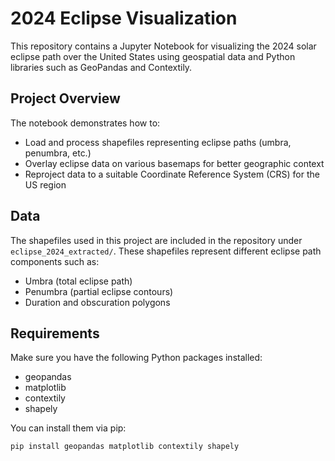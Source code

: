 # 2024 Eclipse Visualization

This repository contains a Jupyter Notebook for visualizing the 2024 solar eclipse path over the United States using geospatial data and Python libraries such as GeoPandas and Contextily.

## Project Overview

The notebook demonstrates how to:

- Load and process shapefiles representing eclipse paths (umbra, penumbra, etc.)
- Overlay eclipse data on various basemaps for better geographic context
- Reproject data to a suitable Coordinate Reference System (CRS) for the US region

## Data

The shapefiles used in this project are included in the repository under `eclipse_2024_extracted/`. These shapefiles represent different eclipse path components such as:

- Umbra (total eclipse path)
- Penumbra (partial eclipse contours)
- Duration and obscuration polygons

## Requirements

Make sure you have the following Python packages installed:

- geopandas
- matplotlib
- contextily
- shapely

You can install them via pip:

```bash
pip install geopandas matplotlib contextily shapely
